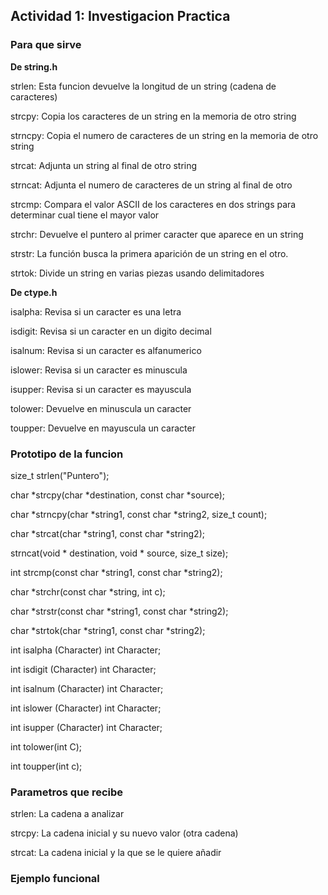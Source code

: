 ## Actividad 1: Investigacion Practica ##
### Para que sirve ###
__De string.h__

strlen: Esta funcion devuelve la longitud de un string (cadena de caracteres)

strcpy: Copia los caracteres de un string en la memoria de otro string

strncpy: Copia el numero de caracteres de un string en la memoria de otro string

strcat: Adjunta un string al final de otro string

strncat: Adjunta el numero de caracteres de un string al final de otro

strcmp:  Compara el valor ASCII de los caracteres en dos strings para determinar cual tiene el mayor valor

strchr: Devuelve el puntero al primer caracter que aparece en un string  

strstr: La función busca la primera aparición de un string en el otro.

strtok: Divide un string en varias piezas usando delimitadores 

__De ctype.h__

isalpha: Revisa si un caracter es una letra

isdigit: Revisa si un caracter en un digito decimal

isalnum: Revisa si un caracter es alfanumerico

islower: Revisa si un caracter es minuscula

isupper: Revisa si un caracter es mayuscula

tolower: Devuelve en minuscula un caracter

toupper: Devuelve en mayuscula un caracter

### Prototipo de la funcion  ###

size_t strlen("Puntero");

char *strcpy(char *destination, const char *source);

char *strncpy(char *string1, const char *string2, size_t count);

char *strcat(char *string1, const char *string2);

strncat(void * destination, void * source, size_t size);

int strcmp(const char *string1, const char *string2);

char *strchr(const char *string, int c);

char *strstr(const char *string1, const char *string2);

char *strtok(char *string1, const char *string2);

int isalpha (Character)
int Character;

int isdigit (Character)
int Character;

int isalnum (Character)
int Character;

int islower (Character)
int Character;

int isupper (Character)
int Character;

int tolower(int C);

int toupper(int c);

### Parametros que recibe ###

strlen: La cadena a analizar

strcpy: La cadena inicial y su nuevo valor (otra cadena)

strcat: La cadena inicial y la que se le quiere añadir

### Ejemplo funcional ###